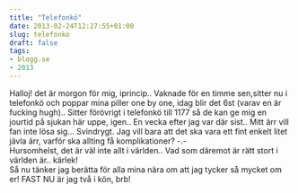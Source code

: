 ```yaml
---
title: "Telefonkö"
date: 2013-02-24T12:27:55+01:00
slug: telefonko
draft: false
tags:
- blogg.se
- 2013
---
```

Halloj! det är morgon för mig, iprincip.. Vaknade för en timme sen,sitter nu i telefonkö och poppar mina piller one by one, idag blir det 6st (varav en är fucking hugh).. Sitter förövrigt i telefonkö till 1177 så de kan ge mig en jourtid på sjukan här uppe, igen.. En vecka efter jag var där sist.. Mitt ärr vill fan inte lösa sig... Svindrygt. Jag vill bara att det ska vara ett fint enkelt litet jävla ärr, varför ska allting få komplikationer? -.-  
Hursomhelst, det är väl inte allt i världen.. Vad som däremot är rätt stort i världen är.. kärlek!  
Så nu tänker jag berätta för alla mina nära om att jag tycker så mycket om er! FAST NU är jag två i kön, brb!